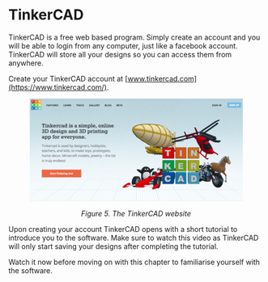 TinkerCAD
====

TinkerCAD is a free web based program.
Simply create an account and you will be able to login from any computer, just like a facebook account.
TinkerCAD will store all your designs so you can access them from anywhere.

Create your TinkerCAD account at [www.tinkercad.com](https://www.tinkercad.com/).

<center>
  <a href="./figures/tinkercad.png">
    <img src="./figures/tinkercad-thumb.png" />
  </a><br />
  <i>Figure 5. The TinkerCAD website</i>
</center>

Upon creating your account TinkerCAD opens with a short tutorial to introduce you to the software.
Make sure to watch this video as TinkerCAD will only start saving your designs after completing the tutorial.

Watch it now before moving on with this chapter to familiarise yourself with the software.
